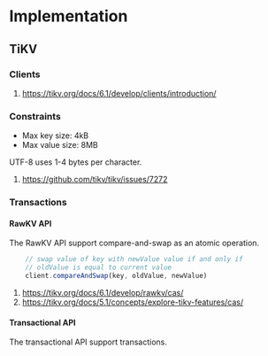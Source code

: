 # Implementation

## TiKV

### Clients

1. https://tikv.org/docs/6.1/develop/clients/introduction/

### Constraints

- Max key size: 4kB
- Max value size: 8MB

UTF-8 uses 1-4 bytes per character.

1. https://github.com/tikv/tikv/issues/7272

### Transactions

#### RawKV API
The RawKV API support compare-and-swap as an atomic operation.

```javascript
    // swap value of key with newValue value if and only if
	// oldValue is equal to current value
    client.compareAndSwap(key, oldValue, newValue)
```

1. https://tikv.org/docs/6.1/develop/rawkv/cas/
2. https://tikv.org/docs/5.1/concepts/explore-tikv-features/cas/

#### Transactional API
The transactional API support transactions.

